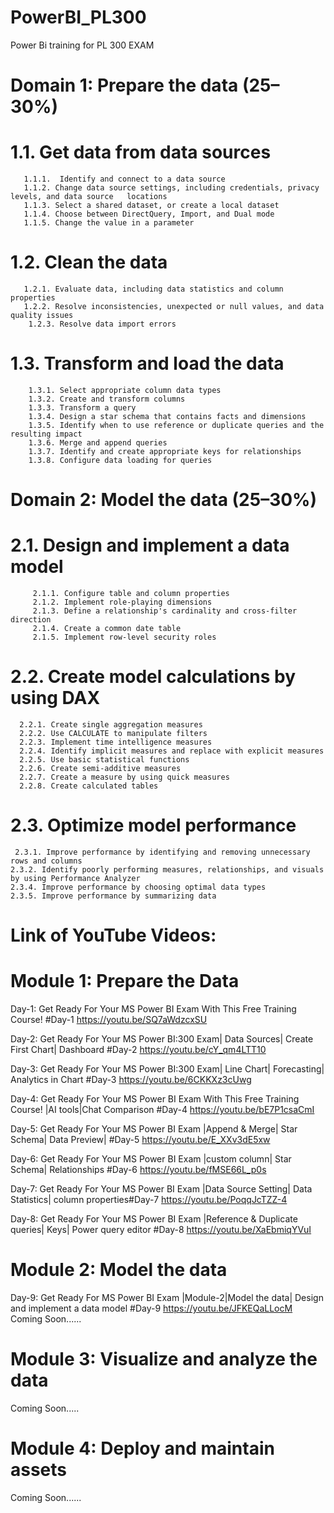# PowerBI_PL300
Power Bi training for PL 300 EXAM
# Domain 1: Prepare the data (25–30%) 
# 1.1. Get data from data sources 
       1.1.1.  Identify and connect to a data source
       1.1.2. Change data source settings, including credentials, privacy levels, and data source   locations
       1.1.3. Select a shared dataset, or create a local dataset
       1.1.4. Choose between DirectQuery, Import, and Dual mode
       1.1.5. Change the value in a parameter
# 1.2. Clean the data 
       1.2.1. Evaluate data, including data statistics and column properties
       1.2.2. Resolve inconsistencies, unexpected or null values, and data quality issues
        1.2.3. Resolve data import errors
# 1.3. Transform and load the data 
        1.3.1. Select appropriate column data types
        1.3.2. Create and transform columns
        1.3.3. Transform a query
        1.3.4. Design a star schema that contains facts and dimensions
        1.3.5. Identify when to use reference or duplicate queries and the resulting impact
        1.3.6. Merge and append queries
        1.3.7. Identify and create appropriate keys for relationships
        1.3.8. Configure data loading for queries
# Domain 2: Model the data (25–30%)
# 2.1. Design and implement a data model
         2.1.1. Configure table and column properties
         2.1.2. Implement role-playing dimensions
         2.1.3. Define a relationship's cardinality and cross-filter direction
         2.1.4. Create a common date table
         2.1.5. Implement row-level security roles
# 2.2. Create model calculations by using DAX
      2.2.1. Create single aggregation measures
      2.2.2. Use CALCULATE to manipulate filters
      2.2.3. Implement time intelligence measures
      2.2.4. Identify implicit measures and replace with explicit measures
      2.2.5. Use basic statistical functions
      2.2.6. Create semi-additive measures
      2.2.7. Create a measure by using quick measures
      2.2.8. Create calculated tables
# 2.3. Optimize model performance
     2.3.1. Improve performance by identifying and removing unnecessary rows and columns
    2.3.2. Identify poorly performing measures, relationships, and visuals by using Performance Analyzer
    2.3.4. Improve performance by choosing optimal data types
    2.3.5. Improve performance by summarizing data
# Link of YouTube Videos:
# Module 1: Prepare the Data
Day-1: Get Ready For Your MS Power BI Exam With This Free Training Course! #Day-1 https://youtu.be/SQ7aWdzcxSU

Day-2: Get Ready For Your MS Power BI:300 Exam| Data Sources| Create First Chart| Dashboard #Day-2 https://youtu.be/cY_qm4LTT10

Day-3: Get Ready For Your MS Power BI:300 Exam| Line Chart| Forecasting| Analytics in Chart #Day-3 https://youtu.be/6CKKXz3cUwg

Day-4: Get Ready For Your MS Power BI Exam With This Free Training Course! |AI tools|Chat Comparison #Day-4 https://youtu.be/bE7P1csaCmI

Day-5: Get Ready For Your MS Power BI Exam |Append & Merge| Star Schema| Data Preview| #Day-5 https://youtu.be/E_XXv3dE5xw

Day-6: Get Ready For Your MS Power BI Exam |custom column| Star Schema| Relationships #Day-6 https://youtu.be/fMSE66L_p0s

Day-7: Get Ready For Your MS Power BI Exam |Data Source Setting| Data Statistics| column properties#Day-7 https://youtu.be/PoqqJcTZZ-4

Day-8: Get Ready For Your MS Power BI Exam |Reference & Duplicate queries| Keys| Power query editor #Day-8 https://youtu.be/XaEbmiqYVuI

# Module 2: Model the data 
Day-9: Get Ready For MS Power BI Exam |Module-2|Model the data| Design and implement a data model #Day-9 https://youtu.be/JFKEQaLLocM
Coming Soon......
# Module 3: Visualize and analyze the data
Coming Soon.....
# Module 4: Deploy and maintain assets
Coming Soon......
